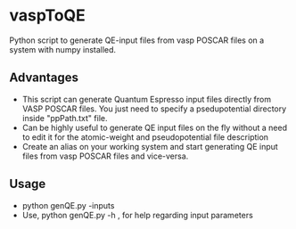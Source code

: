 # vaspToQE
Python script to generate QE-input files from vasp POSCAR files on a system with numpy installed.

## Advantages
- This script can generate Quantum Espresso input files directly from VASP POSCAR files. You just need to specify a psedupotential directory inside "ppPath.txt" file. 
- Can be highly useful to generate QE input files on the fly without a need to edit it for the atomic-weight and pseudopotential file description
- Create an alias on your working system and start generating QE input files from vasp POSCAR files and vice-versa.

## Usage
- python genQE.py -inputs
- Use, python genQE.py -h , for help regarding input parameters
